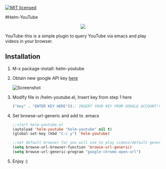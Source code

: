 [![MIT licensed](https://img.shields.io/badge/license-MIT-blue.svg)](https://raw.githubusercontent.com/hyperium/hyper/master/LICENSE)

#Helm-YouTube
<p align="center">
  <img src="https://github.com/maximus12793/helm-youtube/blob/master/demo.gif">
</p>

YouTube-this is a simple plugin to query YouTube via emacs and play videos in your browser. 

## Installation 
1. M-x package-install: helm-youtube

2. Obtain new google API key 
    [here](https://console.developers.google.com/ "Google Developer Console")

    ![Screenshot](https://github.com/maximus12793/helm-youtube/blob/master/api.png)

3. Modify file in /helm-youtube.el, Insert key from step 1 here


    ``` el
    ("key" . "ENTER KEY HERE"));; INSERT YOUR KEY FROM GOOGLE ACCOUNT!!!
    ```
4. Set browse-url-generic and add to .emacs

 
    ``` el
    ;;start helm-youtube.el
    (autoload 'helm-youtube "helm-youtube" nil t)
    (global-set-key (kbd "C-c y") 'helm-youtube)

    ;;set default browser for you will use to play videos/default generic
    (setq browse-url-browser-function 'browse-url-generic)
    (setq browse-url-generic-program "google-chrome-open-url")
    ```
5. Enjoy :) 
